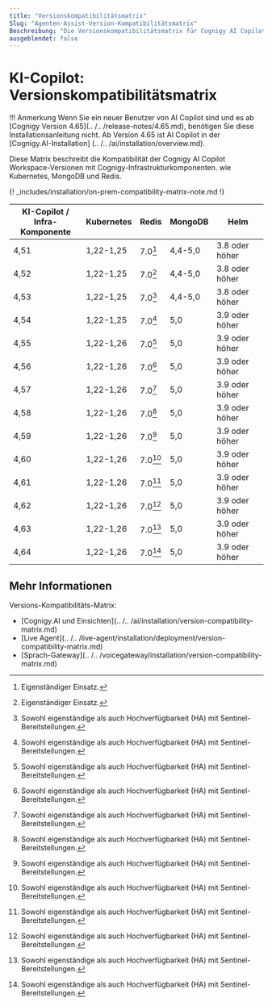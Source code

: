 ```yaml
---
title: "Versionskompatibilitätsmatrix"
Slug: "Agenten-Assist-Version-Kompatibilitätsmatrix"
Beschreibung: "Die Versionskompatibilitätsmatrix für Cognigy AI Copilot Workspace and Infrastructure Components liefert wertvolle Erkenntnisse und gewährleistet eine nahtlose Integration und Upgrades für eine optimale Leistung."
ausgeblendet: false
---
```


# KI-Copilot: Versionskompatibilitätsmatrix

!!! Anmerkung
    Wenn Sie ein neuer Benutzer von AI Copilot sind und es ab [Cognigy Version 4.65](.. /.. /release-notes/4.65.md), benötigen Sie diese Installationsanleitung nicht. Ab Version 4.65 ist AI Copilot in der [Cognigy.AI-Installation] (.. /.. /ai/installation/overview.md).

Diese Matrix beschreibt die Kompatibilität der Cognigy AI Copilot Workspace-Versionen mit Cognigy-Infrastrukturkomponenten.
wie Kubernetes, MongoDB und Redis.

{! _includes/installation/on-prem-compatibility-matrix-note.md !}

| KI-Copilot /<br> Infra-Komponente | Kubernetes | Redis | MongoDB | Helm |
|----------------------------------|------------|----------|---------|---------------|
| 4,51 | 1,22-1,25 | 7.0[^*] | 4,4-5,0 | 3.8 oder höher |
| 4,52 | 1,22-1,25 | 7.0[^*] | 4,4-5,0 | 3.8 oder höher |
| 4,53 | 1,22-1,25 | 7.0[^**] | 4,4-5,0 | 3.8 oder höher |
| 4,54 | 1,22-1,25 | 7.0[^**] | 5,0 | 3.9 oder höher |
| 4,55 | 1,22-1,26 | 7.0[^**] | 5,0 | 3.9 oder höher |
| 4,56 | 1,22-1,26 | 7.0[^**] | 5,0 | 3.9 oder höher |
| 4,57 | 1,22-1,26 | 7.0[^**] | 5,0 | 3.9 oder höher |
| 4,58 | 1,22-1,26 | 7.0[^**] | 5,0 | 3.9 oder höher |
| 4,59 | 1,22-1,26 | 7.0[^**] | 5,0 | 3.9 oder höher |
| 4,60 | 1,22-1,26 | 7.0[^**] | 5,0 | 3.9 oder höher |
| 4,61 | 1,22-1,26 | 7.0[^**] | 5,0 | 3.9 oder höher |
| 4,62 | 1,22-1,26 | 7.0[^**] | 5,0 | 3.9 oder höher |
| 4,63 | 1,22-1,26 | 7.0[^**] | 5,0 | 3.9 oder höher |
| 4,64 | 1,22-1,26 | 7.0[^**] | 5,0 | 3.9 oder höher |

[^*]: Eigenständiger Einsatz.

[^**]: Sowohl eigenständige als auch Hochverfügbarkeit (HA) mit Sentinel-Bereitstellungen.

## Mehr Informationen

Versions-Kompatibilitäts-Matrix:

- [Cognigy.AI und Einsichten](.. /.. /ai/installation/version-compatibility-matrix.md)
- [Live Agent](.. /.. /live-agent/installation/deployment/version-compatibility-matrix.md)
- [Sprach-Gateway](.. /.. /voicegateway/installation/version-compatibility-matrix.md)